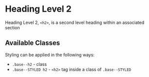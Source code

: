 # Heading Level 2

Heading Level 2, `<h2>`, is a second level heading within an associated section

## Available Classes

Styling can be applied in the following ways:

* `.base--h2` - class
* `.base--STYLED h2` - `<h2>` tag inside a class of `.base--STYLED`
